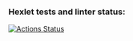### Hexlet tests and linter status:
[![Actions Status](https://github.com/Simon-The-Human/python-project-50/actions/workflows/hexlet-check.yml/badge.svg)](https://github.com/Simon-The-Human/python-project-50/actions)